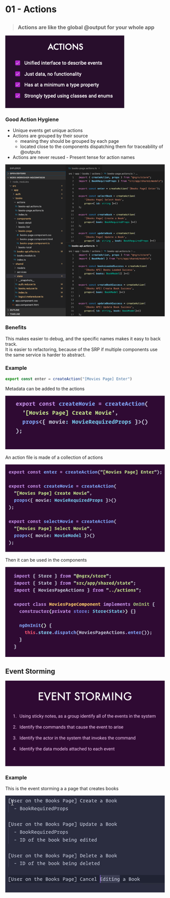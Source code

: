 # 01 - Actions

## 

> ### Actions are like the global @output for your whole app

![](../.gitbook/assets/image-action1.png)

### Good Action Hygiene

* Unique events get unique actions
* Actions are grouped by their source
  * meaning they should be grouped by each page
  * located close to the components dispatching them for traceability of @outputs
* Actions are never reused - Present tense for action names

![](../.gitbook/assets/image-action7.png)

### Benefits

This makes easier to debug, and the specific names makes it easy to back track.  
It is easier to refactoring, because of the SRP if multiple components use the same service is harder to abstract.  


### Example

```typescript
export const enter = createAction("[Movies Page] Enter")
```

Metadata can be added to the actions

![](../.gitbook/assets/image%20%2819%29.png)

An action file is made of a collection of actions

![](../.gitbook/assets/image%20%2834%29.png)

Then it can be used in the components

![](../.gitbook/assets/image%20%282%29.png)

## Event Storming

![](../.gitbook/assets/image%20%2830%29.png)

### Example

This is the event storming a a page that creates books

![](../.gitbook/assets/image%20%288%29.png)

### 

